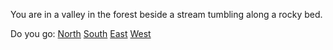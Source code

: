 You are in a valley in the forest beside a stream tumbling along a
rocky bed.

Do you go:
[North](../end_of_the_road.md)
[South](../slit/slit.md)
[East](../forest/forest.md)
[West](../forest/forest.md)
